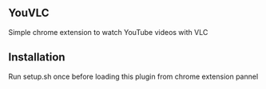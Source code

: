 ## YouVLC

Simple chrome extension to watch YouTube videos with VLC


## Installation

Run setup.sh once before loading this plugin from chrome extension pannel